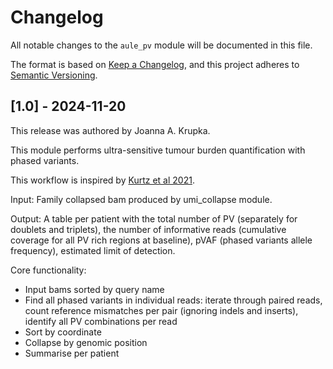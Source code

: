 # Changelog

All notable changes to the `aule_pv` module will be documented in this file.

The format is based on [Keep a Changelog](https://keepachangelog.com/en/1.0.0/),
and this project adheres to [Semantic Versioning](https://semver.org/spec/v2.0.0.html).

## [1.0] - 2024-11-20

This release was authored by Joanna A. Krupka.

This module performs ultra-sensitive tumour burden quantification with phased variants.

This workflow is inspired by [Kurtz et al 2021](https://www.nature.com/articles/s41587-021-00981-w). 

Input: Family collapsed bam produced by umi_collapse module.

Output: A table per patient with the total number of PV (separately for doublets and triplets), the number of informative reads (cumulative coverage for all PV rich regions at baseline), pVAF (phased variants allele frequency), estimated limit of detection.

Core functionality: 

- Input bams sorted by query name
- Find all phased variants in individual reads: iterate through paired reads, count reference mismatches per pair (ignoring indels and inserts), identify all PV combinations per read
- Sort by coordinate
- Collapse by genomic position
- Summarise per patient

